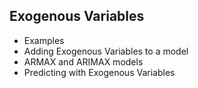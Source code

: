 ## Exogenous Variables

* Examples
* Adding Exogenous Variables to a model
* ARMAX and ARIMAX models
* Predicting with Exogenous Variables